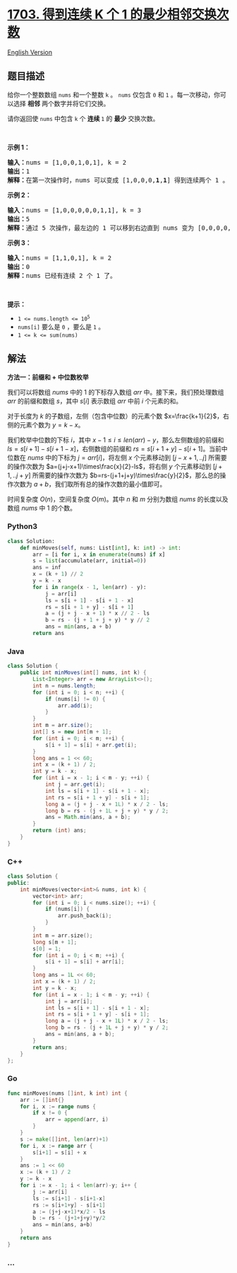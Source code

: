 # [1703. 得到连续 K 个 1 的最少相邻交换次数](https://leetcode.cn/problems/minimum-adjacent-swaps-for-k-consecutive-ones)

[English Version](/solution/1700-1799/1703.Minimum%20Adjacent%20Swaps%20for%20K%20Consecutive%20Ones/README_EN.md)

## 题目描述

<!-- 这里写题目描述 -->

<p>给你一个整数数组 <code>nums</code> 和一个整数 <code>k</code> 。 <code>nums</code> 仅包含 <code>0</code> 和 <code>1</code> 。每一次移动，你可以选择 <strong>相邻</strong> 两个数字并将它们交换。</p>

<p>请你返回使 <code>nums</code> 中包含 <code>k</code> 个 <strong>连续 </strong><code>1</code> 的 <strong>最少</strong> 交换次数。</p>

<p> </p>

<p><strong>示例 1：</strong></p>

<pre><b>输入：</b>nums = [1,0,0,1,0,1], k = 2
<b>输出：</b>1
<b>解释：</b>在第一次操作时，nums 可以变成 [1,0,0,0,<strong>1</strong>,<strong>1</strong>] 得到连续两个 1 。
</pre>

<p><strong>示例 2：</strong></p>

<pre><b>输入：</b>nums = [1,0,0,0,0,0,1,1], k = 3
<b>输出：</b>5
<b>解释：</b>通过 5 次操作，最左边的 1 可以移到右边直到 nums 变为 [0,0,0,0,0,<strong>1</strong>,<strong>1</strong>,<strong>1</strong>] 。
</pre>

<p><strong>示例 3：</strong></p>

<pre><b>输入：</b>nums = [1,1,0,1], k = 2
<b>输出：</b>0
<b>解释：</b>nums 已经有连续 2 个 1 了。
</pre>

<p> </p>

<p><strong>提示：</strong></p>

<ul>
	<li><code>1 &lt;= nums.length &lt;= 10<sup>5</sup></code></li>
	<li><code>nums[i]</code> 要么是 <code>0</code> ，要么是 <code>1</code> 。</li>
	<li><code>1 &lt;= k &lt;= sum(nums)</code></li>
</ul>

## 解法

<!-- 这里可写通用的实现逻辑 -->

**方法一：前缀和 + 中位数枚举**

我们可以将数组 $nums$ 中的 $1$ 的下标存入数组 $arr$ 中。接下来，我们预处理数组 $arr$ 的前缀和数组 $s$，其中 $s[i]$ 表示数组 $arr$ 中前 $i$ 个元素的和。

对于长度为 $k$ 的子数组，左侧（包含中位数）的元素个数 $x=\frac{k+1}{2}$，右侧的元素个数为 $y=k-x$。

我们枚举中位数的下标 $i$，其中 $x-1\leq i\leq len(arr)-y$，那么左侧数组的前缀和 $ls=s[i+1]-s[i+1-x]$，右侧数组的前缀和 $rs=s[i+1+y]-s[i+1]$。当前中位数在 $nums$ 中的下标为 $j=arr[i]$，将左侧 $x$ 个元素移动到 $[j-x+1,..j]$ 所需要的操作次数为 $a=(j+j-x+1)\times\frac{x}{2}-ls$，将右侧 $y$ 个元素移动到 $[j+1,..j+y]$ 所需要的操作次数为 $b=rs-(j+1+j+y)\times\frac{y}{2}$，那么总的操作次数为 $a+b$，我们取所有总的操作次数的最小值即可。

时间复杂度 $O(n)$，空间复杂度 $O(m)$。其中 $n$ 和 $m$ 分别为数组 $nums$ 的长度以及数组 $nums$ 中 $1$ 的个数。

<!-- tabs:start -->

### **Python3**

<!-- 这里可写当前语言的特殊实现逻辑 -->

```python
class Solution:
    def minMoves(self, nums: List[int], k: int) -> int:
        arr = [i for i, x in enumerate(nums) if x]
        s = list(accumulate(arr, initial=0))
        ans = inf
        x = (k + 1) // 2
        y = k - x
        for i in range(x - 1, len(arr) - y):
            j = arr[i]
            ls = s[i + 1] - s[i + 1 - x]
            rs = s[i + 1 + y] - s[i + 1]
            a = (j + j - x + 1) * x // 2 - ls
            b = rs - (j + 1 + j + y) * y // 2
            ans = min(ans, a + b)
        return ans
```

### **Java**

<!-- 这里可写当前语言的特殊实现逻辑 -->

```java
class Solution {
    public int minMoves(int[] nums, int k) {
        List<Integer> arr = new ArrayList<>();
        int n = nums.length;
        for (int i = 0; i < n; ++i) {
            if (nums[i] != 0) {
                arr.add(i);
            }
        }
        int m = arr.size();
        int[] s = new int[m + 1];
        for (int i = 0; i < m; ++i) {
            s[i + 1] = s[i] + arr.get(i);
        }
        long ans = 1 << 60;
        int x = (k + 1) / 2;
        int y = k - x;
        for (int i = x - 1; i < m - y; ++i) {
            int j = arr.get(i);
            int ls = s[i + 1] - s[i + 1 - x];
            int rs = s[i + 1 + y] - s[i + 1];
            long a = (j + j - x + 1L) * x / 2 - ls;
            long b = rs - (j + 1L + j + y) * y / 2;
            ans = Math.min(ans, a + b);
        }
        return (int) ans;
    }
}
```

### **C++**

```cpp
class Solution {
public:
    int minMoves(vector<int>& nums, int k) {
        vector<int> arr;
        for (int i = 0; i < nums.size(); ++i) {
            if (nums[i]) {
                arr.push_back(i);
            }
        }
        int m = arr.size();
        long s[m + 1];
        s[0] = 1;
        for (int i = 0; i < m; ++i) {
            s[i + 1] = s[i] + arr[i];
        }
        long ans = 1L << 60;
        int x = (k + 1) / 2;
        int y = k - x;
        for (int i = x - 1; i < m - y; ++i) {
            int j = arr[i];
            int ls = s[i + 1] - s[i + 1 - x];
            int rs = s[i + 1 + y] - s[i + 1];
            long a = (j + j - x + 1L) * x / 2 - ls;
            long b = rs - (j + 1L + j + y) * y / 2;
            ans = min(ans, a + b);
        }
        return ans;
    }
};
```

### **Go**

```go
func minMoves(nums []int, k int) int {
	arr := []int{}
	for i, x := range nums {
		if x != 0 {
			arr = append(arr, i)
		}
	}
	s := make([]int, len(arr)+1)
	for i, x := range arr {
		s[i+1] = s[i] + x
	}
	ans := 1 << 60
	x := (k + 1) / 2
	y := k - x
	for i := x - 1; i < len(arr)-y; i++ {
		j := arr[i]
		ls := s[i+1] - s[i+1-x]
		rs := s[i+1+y] - s[i+1]
		a := (j+j-x+1)*x/2 - ls
		b := rs - (j+1+j+y)*y/2
		ans = min(ans, a+b)
	}
	return ans
}
```

### **...**

```

```

<!-- tabs:end -->
